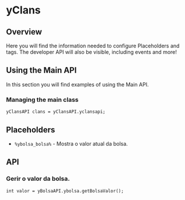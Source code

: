 # yClans

## Overview
Here you will find the information needed to configure Placeholders and tags.
The developer API will also be visible, including events and more!

## Using the Main API
In this section you will find examples of using the Main API.

### Managing the main class
```yClansAPI clans = yClansAPI.yclansapi;```

## Placeholders
- ```%ybolsa_bolsa%``` - Mostra o valor atual da bolsa.

## API
### Gerir o valor da bolsa.
```int valor = yBolsaAPI.ybolsa.getBolsaValor();```
